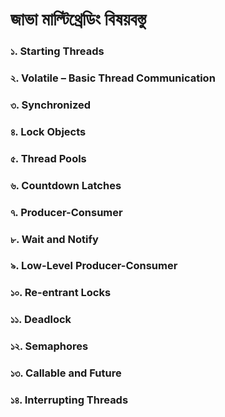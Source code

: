 # জাভা মাল্টিথ্রেডিং বিষয়বস্তু

### ১. Starting Threads

### ২. Volatile – Basic Thread Communication

### ৩. Synchronized

### ৪. Lock Objects

### ৫. Thread Pools

### ৬. Countdown Latches

### ৭. Producer-Consumer

### ৮. Wait and Notify

### ৯. Low-Level Producer-Consumer

### ১০. Re-entrant Locks

### ১১. Deadlock

### ১২. Semaphores

### ১৩. Callable and Future

### ১৪. Interrupting Threads